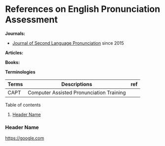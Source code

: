 # References on English Pronunciation Assessment

**Journals:**

+ [Journal of Second Language Pronunciation](https://benjamins.com/catalog/jslp) since 2015  

**Articles:**  


**Books:**  

**Terminologies**  

|Terms|Descriptions|ref|
|--|--|--|
|CAPT| Computer Assisted Pronunciation Training||


Table of contents 

 1. [Header Name](#header-name)


### Header Name

https://google.com
